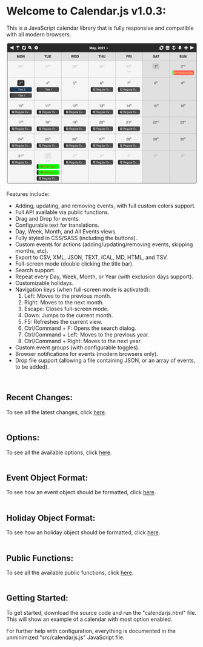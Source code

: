 # Welcome to Calendar.js v1.0.3:

This is a JavaScript calendar library that is fully responsive and compatible with all modern browsers.

![CalendarJs](images/main.png)

Features include:
- Adding, updating, and removing events, with full custom colors support.
- Full API available via public functions.
- Drag and Drop for events.
- Configurable text for translations.
- Day, Week, Month, and All Events views.
- Fully styled in CSS/SASS (including the buttons).
- Custom events for actions (adding/updating/removing events, skipping months, etc).
- Export to CSV, XML, JSON, TEXT, iCAL, MD, HTML, and TSV.
- Full-screen mode (double clicking the title bar).
- Search support.
- Repeat every Day, Week, Month, or Year (with exclusion days support).
- Customizable holidays.
- Navigation keys (when full-screen mode is activated):
  1. Left:  Moves to the previous month.
  2. Right:  Moves to the next month.
  3. Escape:  Closes full-screen mode.
  4. Down:  Jumps to the current month.
  6. F5:  Refreshes the current view.
  7. Ctrl/Command + F:  Opens the search dialog.
  8. Ctrl/Command + Left:  Moves to the previous year.
  9. Ctrl/Command + Right:  Moves to the next year.
- Custom event groups (with configurable toggles).
- Browser notifications for events (modern browsers only).
- Drop file support (allowing a file containing JSON, or an array of events, to be added).
<br>

## Recent Changes:

To see all the latest changes, click [here](CHANGES.md).
<br>
<br>

## Options:

To see all the available options, click [here](OPTIONS.md).
<br>
<br>

## Event Object Format:

To see how an event object should be formatted, click [here](EVENT.md).
<br>
<br>

## Holiday Object Format:

To see how an holiday object should be formatted, click [here](HOLIDAY.md).
<br>
<br>

## Public Functions:

To see all the available public functions, click [here](FUNCTIONS.md).
<br>
<br>

## Getting Started:

To get started, download the source code and run the "calendarjs.html" file.  This will show an example of a calendar with most option enabled.

For further help with configuration, everything is documented in the unminimized "src/calendarjs.js" JavaScript file.